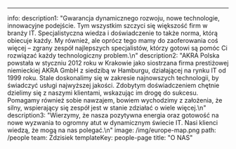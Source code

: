 --- 
info: 
  description1: "Gwarancja dynamicznego rozwoju, nowe technologie, innowacyjne podejście. Tym wszystkim szczyci się większość firm w branży IT. Specjalistyczna wiedza i doświadczenie to także norma, którą obiecuje każdy. My również, ale oprócz tego mamy do zaoferowania coś więcej – zgrany zespół najlepszych specjalistów, którzy gotowi są pomóc Ci rozwiązać każdy technologiczny problem.\n"
  description2: "AKRA Polska powstała w styczniu 2012 roku w Krakowie jako siostrzana firma prestiżowej niemieckiej AKRA GmbH z siedzibą w Hamburgu, działającej na rynku IT od 1999 roku. Stale doskonalimy się w zakresie najnowszych technologii, by świadczyć usługi najwyższej jakości. Zdobytym doświadczeniem chętnie dzielimy się z naszymi klientami, wskazując im drogę do sukcesu. Pomagamy również sobie nawzajem, bowiem wychodzimy z założenia, że silny, wspierający się zespół jest w stanie zdziałać o wiele więcej.\n"
  description3: "Wierzymy, że nasza pozytywna energia oraz gotowość na nowe wyzwania to ogromny atut w dynamicznym świecie IT. Nasi klienci wiedzą, że mogą na nas polegać.\n"
  image: /img/europe-map.png
path: /people
team: Zdzisiek
templateKey: people-page
title: "O NAS"
